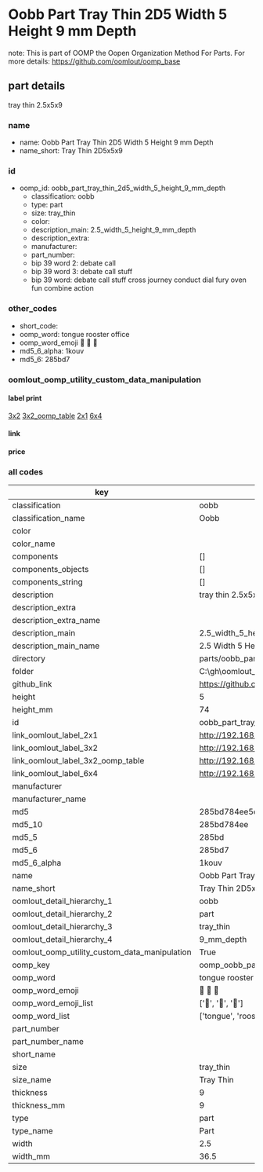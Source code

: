 # Oobb Part Tray Thin 2D5 Width 5 Height 9 mm Depth  

note: This is part of OOMP the Oopen Organization Method For Parts. For more details: https://github.com/oomlout/oomp_base

##  part details
  



tray thin 2.5x5x9



### name
* name: Oobb Part Tray Thin 2D5 Width 5 Height 9 mm Depth
* name_short: Tray Thin 2D5x5x9 
### id
* oomp_id: oobb_part_tray_thin_2d5_width_5_height_9_mm_depth
  * classification: oobb
  * type: part
  * size: tray_thin
  * color: 
  * description_main: 2.5_width_5_height_9_mm_depth
  * description_extra: 
  * manufacturer: 
  * part_number: 
  * bip 39 word 2: debate call
  * bip 39 word 3: debate call stuff
  * bip 39 word: debate call stuff cross journey conduct dial fury oven fun combine action

### other_codes
* short_code: 
* oomp_word: tongue rooster office
* oomp_word_emoji :tongue: :rooster: :office:
* md5_6_alpha: 1kouv
* md5_6: 285bd7






### oomlout_oomp_utility_custom_data_manipulation
#### label print
[3x2](http://192.168.1.245:1112/?label=oomp%201kouv)
[3x2_oomp_table](http://192.168.1.108:1112/?label=oomp%201kouv)
[2x1](http://192.168.1.242:1112/?label=oomp%201kouv)
[6x4](http://192.168.1.55:1112/?label=oomp%201kouv)    

#### link

                              

#### price







### all codes 
| key | value |  
| --- | --- |  
| classification | oobb |  
| classification_name | Oobb |  
| color |  |  
| color_name |  |  
| components | [] |  
| components_objects | [] |  
| components_string | [] |  
| description | tray thin 2.5x5x9 |  
| description_extra |  |  
| description_extra_name |  |  
| description_main | 2.5_width_5_height_9_mm_depth |  
| description_main_name | 2.5 Width 5 Height 9 mm Depth |  
| directory | parts/oobb_part_tray_thin_2d5_width_5_height_9_mm_depth |  
| folder | C:\gh\oomlout_oobb_version_4_generated_parts\parts\oobb_part_tray_thin_2d5_width_5_height_9_mm_depth |  
| github_link | https://github.com/oomlout/oomlout_oomp_part_src/tree/main/parts/oobb_part_tray_thin_2d5_width_5_height_9_mm_depth |  
| height | 5 |  
| height_mm | 74 |  
| id | oobb_part_tray_thin_2d5_width_5_height_9_mm_depth |  
| link_oomlout_label_2x1 | http://192.168.1.242:1112/?label=oomp%201kouv |  
| link_oomlout_label_3x2 | http://192.168.1.245:1112/?label=oomp%201kouv |  
| link_oomlout_label_3x2_oomp_table | http://192.168.1.108:1112/?label=oomp%201kouv |  
| link_oomlout_label_6x4 | http://192.168.1.55:1112/?label=oomp%201kouv |  
| manufacturer |  |  
| manufacturer_name |  |  
| md5 | 285bd784ee5e67a0bb3c3341af0819c2 |  
| md5_10 | 285bd784ee |  
| md5_5 | 285bd |  
| md5_6 | 285bd7 |  
| md5_6_alpha | 1kouv |  
| name | Oobb Part Tray Thin 2D5 Width 5 Height 9 mm Depth |  
| name_short | Tray Thin 2D5x5x9  |  
| oomlout_detail_hierarchy_1 | oobb |  
| oomlout_detail_hierarchy_2 | part |  
| oomlout_detail_hierarchy_3 | tray_thin |  
| oomlout_detail_hierarchy_4 | 9_mm_depth |  
| oomlout_oomp_utility_custom_data_manipulation | True |  
| oomp_key | oomp_oobb_part_tray_thin_2d5_width_5_height_9_mm_depth |  
| oomp_word | tongue rooster office |  
| oomp_word_emoji | :tongue: :rooster: :office: |  
| oomp_word_emoji_list | [':tongue:', ':rooster:', ':office:'] |  
| oomp_word_list | ['tongue', 'rooster', 'office'] |  
| part_number |  |  
| part_number_name |  |  
| short_name |  |  
| size | tray_thin |  
| size_name | Tray Thin |  
| thickness | 9 |  
| thickness_mm | 9 |  
| type | part |  
| type_name | Part |  
| width | 2.5 |  
| width_mm | 36.5 |  
